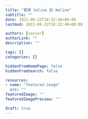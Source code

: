 ```yaml
---
title: "更换 Valine 到 Waline"
subtitle: ""
date: 2021-08-22T18:32:46+08:00
lastmod: 2021-08-22T18:32:46+08:00

authors: [xavier]
authorLink: ""
description: ""

tags: []
categories: []

hiddenFromHomePage: false
hiddenFromSearch: false

resources:
- name: "featured-image"
  src: ""
featuredImage: ""
featuredImagePreview: ""

draft: true
---
```


<!--more-->
